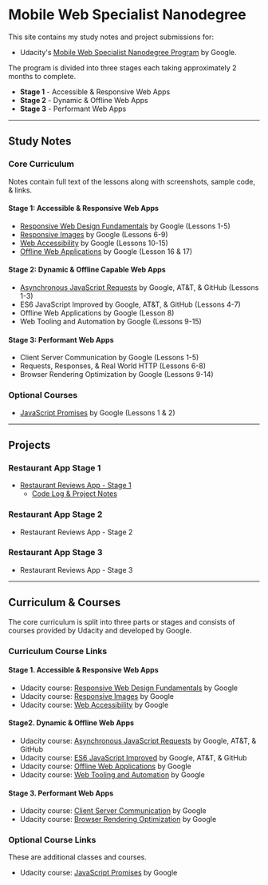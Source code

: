 <!-- markdownlint-disable MD022 MD024 MD032 -->
# Mobile Web Specialist Nanodegree
This site contains my study notes and project submissions for:
- Udacity's [Mobile Web Specialist Nanodegree Program](https://www.udacity.com/course/mobile-web-specialist-nanodegree--nd024) by Google.

The program is divided into three stages each taking approximately 2 months to complete.

- **Stage 1** - Accessible & Responsive Web Apps
- **Stage 2** - Dynamic & Offline Web Apps
- **Stage 3** - Performant Web Apps

<!-- 
## Course Projects
- [Restaurant Reviews App - Stage 1](https://github.com/james-priest/mws-restaurant-stage-1)
- Restaurant Reviews App - Stage 2
- Restaurant Reviews App - Stage 3

## Course Notes
### Stage 1 - Accessible & Responsive Web Apps
- [Responsive Web Design Fundamentals](course-notes/responsive-web-design-fundamentals.html) (Lessons 1-5)
- [Responsive Images](course-notes/responsive-images.html) (Lessons 6-9)
- [Web Accessibility](course-notes/web-accessibility.html) (Lessons 10-15)
- [Offline Web Applications](https://james-priest.github.io/100-days-of-code-log-r2/Introducing-the-Service-Worker.html) (Lesson 16 & 17)

### Stage 2 - Dynamic & Offline Capable Web Apps
- Asynchronous JavaScript Requests (Lessons 1-3)
- ES6 JavaScript Improved (Lessons 4-7)
- Offline Web Applications (Lesson 8)
- Web Tooling and Automation (Lessons 9-15)

### Stage 3 - Performant Web Apps
- Client Server Communication (Lessons 1-5)
- Requests, Responses, & Real World HTTP (Lessons 6-8)
- Browser Rendering Optimization (Lessons 9-14) -->

---
## Study Notes
### Core Curriculum
Notes contain full text of the lessons along with screenshots, sample code, & links.

#### Stage 1: Accessible & Responsive Web Apps
  - [Responsive Web Design Fundamentals](course-notes/responsive-web-design-fundamentals.html) by Google (Lessons 1-5)
  - [Responsive Images](course-notes/responsive-images.html) by Google (Lessons 6-9)
  - [Web Accessibility](course-notes/web-accessibility.html) by Google (Lessons 10-15)
  - [Offline Web Applications](https://james-priest.github.io/100-days-of-code-log-r2/Introducing-the-Service-Worker.html) by Google (Lesson 16 & 17)
  
#### Stage 2: Dynamic & Offline Capable Web Apps
  - [Asynchronous JavaScript Requests](course-notes/asynchronous-javascript-requests.html) by Google, AT&T, & GitHub (Lessons 1-3)
  - ES6 JavaScript Improved by Google, AT&T, & GitHub (Lessons 4-7)
  - Offline Web Applications by Google (Lesson 8)
  - Web Tooling and Automation by Google (Lessons 9-15)
  
#### Stage 3: Performant Web Apps
  - Client Server Communication by Google (Lessons 1-5)
  - Requests, Responses, & Real World HTTP (Lessons 6-8)
  - Browser Rendering Optimization by Google (Lessons 9-14)

### Optional Courses
- [JavaScript Promises](course-notes/javascript-promises.html) by Google (Lessons 1 & 2)

<!-- 
### 1. Accessible & Responsive
- [Responsive Web Design Fundamentals](course-notes/responsive-web-design-fundamentals.html) (Lessons 1-5)
- [Responsive Images](course-notes/responsive-images.html) (Lessons 6-9)
- [Web Accessibility](course-notes/web-accessibility.html) (Lessons 10-15)
- [Offline Web Applications](https://james-priest.github.io/100-days-of-code-log-r2/Introducing-the-Service-Worker.html) (Lesson 16 & 17)
 
### 2. Dynamic & Offline
- [Asynchronous JavaScript Requests](course-notes/asynchronous-javascript-requests.html) (Lessons 1-3)
- ES6 JavaScript Improved (Lessons 4-7)
- Offline Web Applications (Lesson 8)
- Web Tooling and Automation (Lessons 9-15)

### 3. Performant
- Client Server Communication (Lessons 1-5)
- Requests, Responses, & Real World HTTP (Lessons 6-8)
- Browser Rendering Optimization (Lessons 9-14)

### Optional Courses
- [JavaScript Promises](couse-notes/javascript-promises.html) by Google -->

---

## Projects

### Restaurant App Stage 1
- [Restaurant Reviews App - Stage 1](https://github.com/james-priest/mws-restaurant-stage-1)
  - [Code Log & Project Notes](https://james-priest.github.io/mws-restaurant-stage-1/)


### Restaurant App Stage 2
- Restaurant Reviews App - Stage 2

### Restaurant App Stage 3
- Restaurant Reviews App - Stage 3

---

## Curriculum & Courses
The core curriculum is split into three parts or stages and consists of courses provided by Udacity and developed by Google.

### Curriculum Course Links
#### Stage 1. Accessible & Responsive Web Apps
- Udacity course: [Responsive Web Design Fundamentals](https://www.udacity.com/course/responsive-web-design-fundamentals--ud893) by Google
- Udacity course: [Responsive Images](https://www.udacity.com/course/responsive-images--ud882) by Google
- Udacity course: [Web Accessibility](https://www.udacity.com/course/web-accessibility--ud891) by Google

#### Stage2. Dynamic & Offline Web Apps
- Udacity course: [Asynchronous JavaScript Requests](https://www.udacity.com/course/asynchronous-javascript-requests--ud109) by Google, AT&T, & GitHub
- Udacity course: [ES6 JavaScript Improved](https://www.udacity.com/course/es6-javascript-improved--ud356) by Google, AT&T, & GitHub
- Udacity course: [Offline Web Applications](https://www.udacity.com/course/offline-web-applications--ud899) by Google
- Udacity course: [Web Tooling and Automation](https://www.udacity.com/course/web-tooling-automation--ud892) by Google

#### Stage 3. Performant Web Apps
- Udacity course: [Client Server Communication](https://www.udacity.com/course/client-server-communication--ud897) by Google
- Udacity course: [Browser Rendering Optimization](https://www.udacity.com/course/browser-rendering-optimization--ud860) by Google

### Optional Course Links
These are additional classes and courses.

- Udacity course: [JavaScript Promises](https://www.udacity.com/course/javascript-promises--ud898) by Google